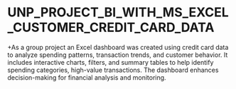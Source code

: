 # UNP_PROJECT_BI_WITH_MS_EXCEL_CUSTOMER_CREDIT_CARD_DATA
+As a group project an Excel dashboard was created using credit card data to analyze spending patterns, transaction trends, and customer behavior. It includes interactive charts, filters, and summary tables to help identify spending categories, high-value transactions. The dashboard enhances  decision-making for financial analysis and monitoring.
